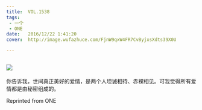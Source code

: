 ```yaml
---
title:	VOL.1538
tags:
 - 一个
 - ONE
date:	2016/12/22 1:41:20
cover:	http://image.wufazhuce.com/FjnW9qxW4FR7CvByjxsXdts39X0U

---
```

![](http://image.wufazhuce.com/FjnW9qxW4FR7CvByjxsXdts39X0U)
---

你告诉我，世间真正美好的爱情，是两个人坦诚相待、赤裸相见。可我觉得所有爱情都是由秘密组成的。
 
Reprinted from ONE
